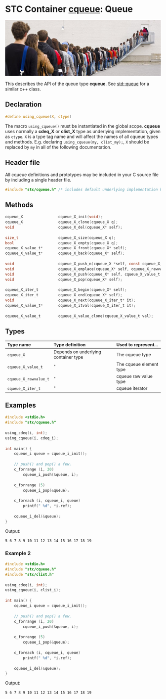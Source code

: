 # STC Container [cqueue](../stc/cqueue.h): Queue
![Queue](pics/queue.jpg)

This describes the API of the queue type **cqueue**.
See [std::queue](https://en.cppreference.com/w/cpp/container/queue) for a similar c++ class.

## Declaration

```c
#define using_cqueue(X, ctype)
```
The macro `using_cqueue()` must be instantiated in the global scope. **cqueue** uses normally
a **cdeq_X** or **clist_X** type as underlying implementation, given as `ctype`. `X` is a type tag name and
will affect the names of all cqueue types and methods. E.g. declaring `using_cqueue(my, clist_my);`,
`X` should be replaced by `my` in all of the following documentation.

## Header file

All cqueue definitions and prototypes may be included in your C source file by including a single header file.

```c
#include "stc/cqueue.h" /* includes default underlying implementation header cdeq.h */
```

## Methods

```c
cqueue_X                cqueue_X_init(void);
cqueue_X                cqueue_X_clone(cqueue_X q);
void                    cqueue_X_del(cqueue_X* self);

size_t                  cqueue_X_size(cqueue_X q);
bool                    cqueue_X_empty(cqueue_X q);
cqueue_X_value_t*       cqueue_X_front(cqueue_X* self);
cqueue_X_value_t*       cqueue_X_back(cqueue_X* self);

void                    cqueue_X_push_n(cqueue_X *self, const cqueue_X_rawvalue_t arr[], size_t size);
void                    cqueue_X_emplace(cqueue_X* self, cqueue_X_rawvalue_t raw);
void                    cqueue_X_push(cqueue_X* self, cqueue_X_value_t value);
void                    cqueue_X_pop(cqueue_X* self);

cqueue_X_iter_t         cqueue_X_begin(cqueue_X* self);
cqueue_X_iter_t         cqueue_X_end(cqueue_X* self);
void                    cqueue_X_next(cqueue_X_iter_t* it);
cqueue_X_value_t*       cqueue_X_itval(cqueue_X_iter_t it);

cqueue_X_value_t        cqueue_X_value_clone(cqueue_X_value_t val);
```

## Types

| Type name             | Type definition                        | Used to represent...     |
|:----------------------|:---------------------------------------|:-------------------------|
| `cqueue_X`            | Depends on underlying container type   | The cqueue type          |
| `cqueue_X_value_t`    |                   "                    | The cqueue element type  |
| `cqueue_X_rawvalue_t` |                   "                    | cqueue raw value type    |
| `cqueue_X_iter_t`     |                   "                    | cqueue iterator          |

## Examples
```c
#include <stdio.h>
#include "stc/cqueue.h"

using_cdeq(i, int);
using_cqueue(i, cdeq_i);

int main() {
    cqueue_i queue = cqueue_i_init();

    // push() and pop() a few.
    c_forrange (i, 20)
        cqueue_i_push(&queue, i);

    c_forrange (5)
        cqueue_i_pop(&queue);

    c_foreach (i, cqueue_i, queue)
        printf(" %d", *i.ref);

    cqueue_i_del(&queue);
}
```
Output:
```
5 6 7 8 9 10 11 12 13 14 15 16 17 18 19
```
### Example 2
```c
#include <stdio.h>
#include "stc/cqueue.h"
#include "stc/clist.h"

using_cdeq(i, int);
using_cqueue(i, clist_i);

int main() {
    cqueue_i queue = cqueue_i_init();

    // push() and pop() a few.
    c_forrange (i, 20)
        cqueue_i_push(&queue, i);

    c_forrange (5)
        cqueue_i_pop(&queue);

    c_foreach (i, cqueue_i, queue)
        printf(" %d", *i.ref);

    cqueue_i_del(&queue);
}
```
Output:
```
5 6 7 8 9 10 11 12 13 14 15 16 17 18 19
```
